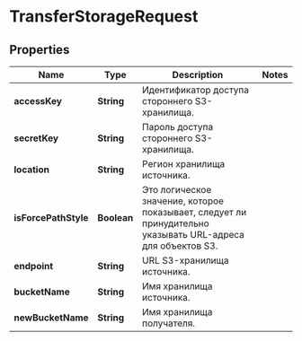 

# TransferStorageRequest


## Properties

| Name | Type | Description | Notes |
|------------ | ------------- | ------------- | -------------|
|**accessKey** | **String** | Идентификатор доступа стороннего S3-хранилища. |  |
|**secretKey** | **String** | Пароль доступа стороннего S3-хранилища. |  |
|**location** | **String** | Регион хранилища источника. |  |
|**isForcePathStyle** | **Boolean** | Это логическое значение, которое показывает, следует ли принудительно указывать URL-адреса для объектов S3. |  |
|**endpoint** | **String** | URL S3-хранилища источника. |  |
|**bucketName** | **String** | Имя хранилища источника. |  |
|**newBucketName** | **String** | Имя хранилища получателя. |  |



